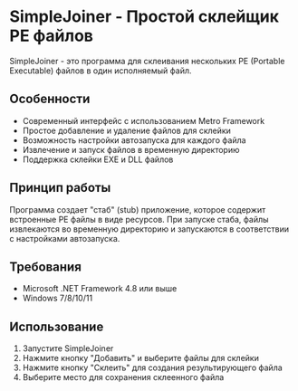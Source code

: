 # SimpleJoiner - Простой склейщик PE файлов

SimpleJoiner - это программа для склеивания нескольких PE (Portable Executable) файлов в один исполняемый файл.

## Особенности

- Современный интерфейс с использованием Metro Framework
- Простое добавление и удаление файлов для склейки
- Возможность настройки автозапуска для каждого файла
- Извлечение и запуск файлов в временную директорию
- Поддержка склейки EXE и DLL файлов

## Принцип работы

Программа создает "стаб" (stub) приложение, которое содержит встроенные PE файлы в виде ресурсов. При запуске стаба, файлы извлекаются во временную директорию и запускаются в соответствии с настройками автозапуска.

## Требования

- Microsoft .NET Framework 4.8 или выше
- Windows 7/8/10/11

## Использование

1. Запустите SimpleJoiner
2. Нажмите кнопку "Добавить" и выберите файлы для склейки
4. Нажмите кнопку "Склеить" для создания результирующего файла
5. Выберите место для сохранения склеенного файла 